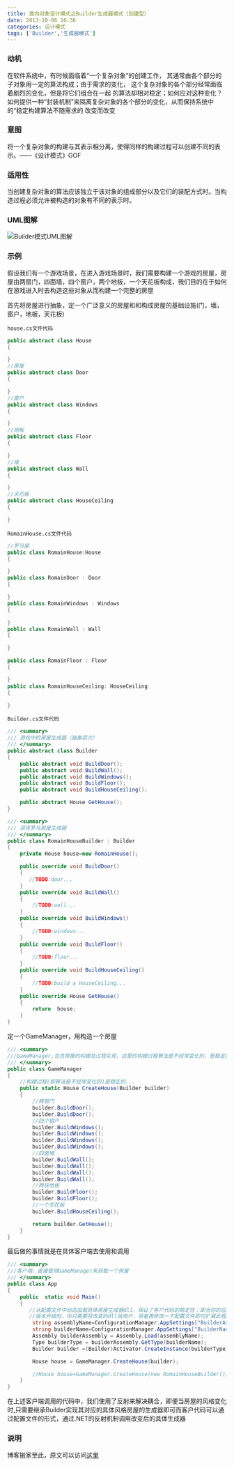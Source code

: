 ```yaml
---
title: 面向对象设计模式之Builder生成器模式（创建型）
date: 2013-10-06 16:36
categories: 设计模式
tags: ['Builder','生成器模式']
---
```


### 动机

在软件系统中，有时候面临着“一个复杂对象”的创建工作， 其通常由各个部分的子对象用一定的算法构成；由于需求的变化， 这个复杂对象的各个部分经常面临着剧烈的变化，但是将它们组合在一起 的算法却相对稳定；如何应对这种变化？如何提供一种“封装机制”来隔离复杂对象的各个部分的变化，从而保持系统中的“稳定构建算法不随需求的 改变而改变

<!--more-->

### 意图

将一个复杂对象的构建与其表示相分离，使得同样的构建过程可以创建不同的表示。——《设计模式》GOF

### 适用性

当创建复杂对象的算法应该独立于该对象的组成部分以及它们的装配方式时。当构造过程必须允许被构造的对象有不同的表示时。


### UML图解

![Builder模式UML图解](http://oaefo3hoy.bkt.clouddn.com/16-8-6/70604525.jpg)


### 示例

假设我们有一个游戏场景，在进入游戏场景时，我们需要构建一个游戏的房屋，房屋由两扇门，四面墙，四个窗户，两个地板，一个天花板构成，我们目的在于如何在游戏进入时去构造这些对象从而构建一个完整的房屋

首先将房屋进行抽象，定一个广泛意义的房屋和和构成房屋的基础设施(门，墙，窗户，地板，天花板)

`house.cs文件代码`
```C#
public abstract class House
{

}
//房屋
public abstract class Door
{

}
//窗户
public abstract class Windows
{

}
//地板
public abstract class Floor
{

}
//墙
public abstract class Wall
{

}
//天花板
public abstract class HouseCeiling
{

}
```
`RomainHouse.cs文件代码`
```C#
//罗马屋
public class RomainHouse:House
{

}
public class RomainDoor : Door
{

}
public class RomainWindows : Windows
{

}
public class RomainWall : Wall
{

}

public class RomainFloor : Floor
{

}
public class RomainHouseCeiling: HouseCeiling
{

}
```
`Builder.cs文件代码`
```C#
/// <summary>
/// 游戏中的房屋生成器（抽象层次）
/// </summary>
public abstract class Builder
{
    public abstract void BuildDoor();
    public abstract void BuildWall();
    public abstract void BuildWindows();
    public abstract void BuildFloor();
    public abstract void BuildHouseCeiling();

    public abstract House GetHouse();
}

/// <summary>
/// 具体罗马房屋生成器
/// </summary>
public class RomainHouseBuilder : Builder
{
    private House house=new RomainHouse();

    public override void BuildDoor()
    {
       //TODO:door...
    }
    public override void BuildWall()
    {
        //TODO:wall...
    }
    public override void BuildWindows()
    {
        //TODO:windows...
    }
    public override void BuildFloor()
    {
        //TODO:floor...
    }
    public override void BuildHouseCeiling()
    {
        //TODO:build a HouseCeiling...
    }
    public override House GetHouse()
    {
        return  house;
    }
}
```

定一个GameManager，用构造一个房屋

```C#
/// <summary>
///GameManager,包含房屋的构建及过程实现，这里的构建过程算法是不经常变化的，是稳定的
/// </summary>
public class GameManager
{
    //构建过程(即算法是不经常变化的)是稳定的...
    public static House CreateHouse(Builder builder)
    {
        //两扇门
        builder.BuildDoor();
        builder.BuildDoor();
        //四个窗户
        builder.BuildWindows();
        builder.BuildWindows();
        builder.BuildWindows();
        builder.BuildWindows();
        //四面墙
        builder.BuildWall();
        builder.BuildWall();
        builder.BuildWall();
        builder.BuildWall();
        //两块地板
        builder.BuildFloor();
        builder.BuildFloor();
        //一个天花板
        builder.BuildHouseCeiling();

        return builder.GetHouse();
    }
}

```

最后做的事情就是在具体客户端去使用和调用
```C#
/// <summary>
///客户端，直接使用GameManager来获取一个房屋
/// </summary>
public class App
{
    public  static void Main()
    {
       //从配置文件中动态加载具体房屋生成器dll，保证了客户代码的稳定性；即当你的应用程序
       //版本升级时，你只需要将改变的dll给用户，另者再修改一下配置文件即可扩展此程序
        string assemblyName=ConfigurationManager.AppSettings["BuilderAssembly"];
        string builderName=ConfigurationManager.AppSettings["BuilderName"];
        Assembly builderAssembly = Assembly.Load(assemblyName);
        Type builderType = builderAssembly.GetType(builderName);
        Builder builder =(Builder)Activator.CreateInstance(builderType);

        House house = GameManager.CreateHouse(builder);

        //House house=GameManager.CreateHouse(new RomainHouseBuilder());
    }
}
```
在上述客户端调用的代码中，我们使用了反射来解决耦合，即便当房屋的风格变化时,只需要继承Builder实现其对应的具体风格房屋的生成器即可而客户代码可以通过配置文件的形式，通过.NET的反射机制调用改变后的具体生成器

### 说明

博客搬家至此，原文可以访问[这里](http://www.cnblogs.com/yja9010/archive/2012/02/24/3178776.html)
